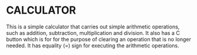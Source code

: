 # CALCULATOR

This is a simple calculator that carries out simple arithmetic operations, such as addition, subtraction, multiplication and division.
It also has a C button which is for for the purpose of clearing an operation that is no longer needed. It has equality (=) sign for executing the arithmetic operations.